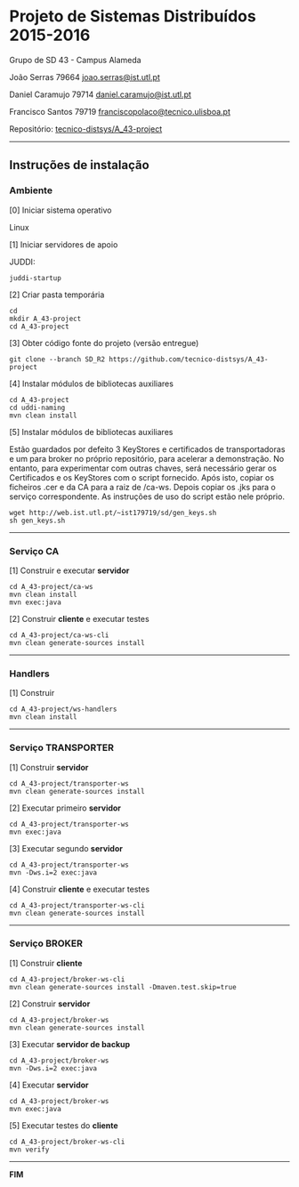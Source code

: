 # Projeto de Sistemas Distribuídos 2015-2016 #

Grupo de SD 43 - Campus Alameda

João Serras 79664 joao.serras@ist.utl.pt

Daniel Caramujo 79714 daniel.caramujo@ist.utl.pt

Francisco Santos 79719 franciscopolaco@tecnico.ulisboa.pt


Repositório:
[tecnico-distsys/A_43-project](https://github.com/tecnico-distsys/A_43-project/)


-------------------------------------------------------------------------------

## Instruções de instalação 


### Ambiente

[0] Iniciar sistema operativo

Linux


[1] Iniciar servidores de apoio

JUDDI:
```
juddi-startup
```


[2] Criar pasta temporária

```
cd
mkdir A_43-project
cd A_43-project
```


[3] Obter código fonte do projeto (versão entregue)

```
git clone --branch SD_R2 https://github.com/tecnico-distsys/A_43-project
```


[4] Instalar módulos de bibliotecas auxiliares

```
cd A_43-project
cd uddi-naming
mvn clean install
```

[5] Instalar módulos de bibliotecas auxiliares

Estão guardados por defeito 3 KeyStores  e certificados de transportadoras e um para broker no próprio repositório, para acelerar a demonstração.
No entanto, para experimentar com outras chaves,  será necessário gerar os Certificados e os KeyStores com o script fornecido.
Após isto, copiar os ficheiros .cer e da CA para a raiz de /ca-ws.
Depois copiar os .jks para o serviço correspondente.
As instruções de uso do script estão nele próprio.

```
wget http://web.ist.utl.pt/~ist179719/sd/gen_keys.sh
sh gen_keys.sh
```

-------------------------------------------------------------------------------

### Serviço CA

[1] Construir e executar **servidor**

```
cd A_43-project/ca-ws
mvn clean install
mvn exec:java
```

[2] Construir **cliente** e executar testes

```
cd A_43-project/ca-ws-cli
mvn clean generate-sources install
```

-------------------------------------------------------------------------------

### Handlers

[1] Construir

```
cd A_43-project/ws-handlers
mvn clean install
```


-------------------------------------------------------------------------------

### Serviço TRANSPORTER

[1] Construir **servidor**

```
cd A_43-project/transporter-ws
mvn clean generate-sources install
```

[2] Executar primeiro **servidor**
```
cd A_43-project/transporter-ws
mvn exec:java
```

[3] Executar segundo **servidor**
```
cd A_43-project/transporter-ws
mvn -Dws.i=2 exec:java
```

[4] Construir **cliente** e executar testes

```
cd A_43-project/transporter-ws-cli
mvn clean generate-sources install
```


-------------------------------------------------------------------------------

### Serviço BROKER

[1] Construir **cliente**

```
cd A_43-project/broker-ws-cli
mvn clean generate-sources install -Dmaven.test.skip=true
```

[2] Construir **servidor**

```
cd A_43-project/broker-ws
mvn clean generate-sources install
```

[3] Executar **servidor de backup**

```
cd A_43-project/broker-ws
mvn -Dws.i=2 exec:java
```

[4] Executar **servidor**

```
cd A_43-project/broker-ws
mvn exec:java
```

[5] Executar testes do **cliente**

```
cd A_43-project/broker-ws-cli
mvn verify
```


-------------------------------------------------------------------------------
**FIM**
